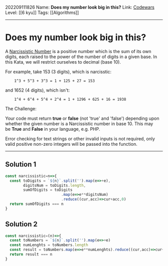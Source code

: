 202209111826
Name: **Does my number look big in this?**
Link: [Codewars](https://www.codewars.com/kata/5287e858c6b5a9678200083c/)
Level:  [[6 kyu]]
Tags: [[Algorithms]]

---

# Does my number look big in this?

A [Narcissistic Number](https://en.wikipedia.org/wiki/Narcissistic_number) is a positive number which is the sum of its own digits, each raised to the power of the number of digits in a given base. In this Kata, we will restrict ourselves to decimal (base 10).

For example, take 153 (3 digits), which is narcisstic:

```
    1^3 + 5^3 + 3^3 = 1 + 125 + 27 = 153
```

and 1652 (4 digits), which isn't:

```
    1^4 + 6^4 + 5^4 + 2^4 = 1 + 1296 + 625 + 16 = 1938
```

The Challenge:

Your code must return **true** or **false** (not 'true' and 'false') depending upon whether the given number is a Narcissistic number in base 10. This may be **True** and **False** in your language, e.g. PHP.

Error checking for text strings or other invalid inputs is not required, only valid positive non-zero integers will be passed into the function.

---

## Solution 1

``` javascript
const narcissistic=n=>{
  const toDigits = `${n}`.split('').map(e=>+e),
        digitsNum = toDigits.length,
        sumOfDigits = toDigits
                         .map(e=>e**digitsNum)
                         .reduce((cur,acc)=>cur+acc,0)
  return sumOfDigits === n
}
```


## Solution 2

``` javascript
const narcissistic=(n)=>{
  const toNumbers = `${n}`.split('').map(e=>+e)
  const numLenghts = toNumbers.length
  const result = toNumbers.map(e=>e**numLenghts).reduce((cur,acc)=>cur+acc,0)
  return result === n
}
```
